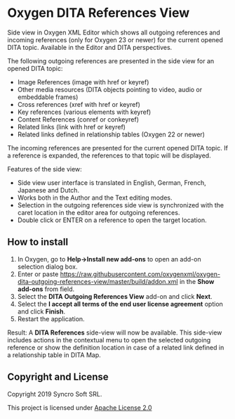 # Oxygen DITA References View
Side view in Oxygen XML Editor which shows all outgoing references and incoming references (only for Oxygen 23 or newer) for the current opened DITA topic. Available in the Editor and DITA perspectives.

The following outgoing references are presented in the side view for an opened DITA topic:

* Image References (image with href or keyref)
* Other media resources (DITA objects pointing to video, audio or embeddable frames)
* Cross references (xref with href or keyref)
* Key references (various elements with keyref)
* Content References (conref or conkeyref)
* Related links (link with href or keyref)
* Related links defined in relationship tables (Oxygen 22 or newer)

The incoming references are presented for the current opened DITA topic. If a reference is expanded, the references to that topic will be displayed.

Features of the side view:

* Side view user interface is translated in English, German, French, Japanese and Dutch.
* Works both in the Author and the Text editing modes.
* Selection in the outgoing references side view is synchronized with the caret location in the editor area for outgoing references.
* Double click or ENTER on a reference to open the target location.


How to install
--------------
1. In Oxygen, go to **Help->Install new add-ons** to open an add-on selection dialog box.
1. Enter or paste https://raw.githubusercontent.com/oxygenxml/oxygen-dita-outgoing-references-view/master/build/addon.xml in the **Show add-ons** from field.
1. Select the **DITA Outgoing References View** add-on and click **Next**.
1. Select the **I accept all terms of the end user license agreement** option and click **Finish**.
1. Restart the application.

Result: A **DITA References** side-view will now be available. This side-view includes actions in the contextual menu to open the selected outgoing reference or show the definition location in case of a related link defined in a relationship table in DITA Map.

Copyright and License
---------------------
Copyright 2019 Syncro Soft SRL.

This project is licensed under [Apache License 2.0](https://github.com/oxygenxml/oxygen-dita-outgoing-references-view/blob/master/LICENSE)
